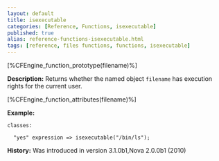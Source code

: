 ```yaml
---
layout: default
title: isexecutable
categories: [Reference, Functions, isexecutable]
published: true
alias: reference-functions-isexecutable.html
tags: [reference, files functions, functions, isexecutable]
---
```


[%CFEngine_function_prototype(filename)%]

**Description:** Returns whether the named object `filename` has execution rights for the current user.

[%CFEngine_function_attributes(filename)%]

**Example:**

```cf3
classes:

  "yes" expression => isexecutable("/bin/ls");
```

**History:** Was introduced in version 3.1.0b1,Nova 2.0.0b1 (2010)
